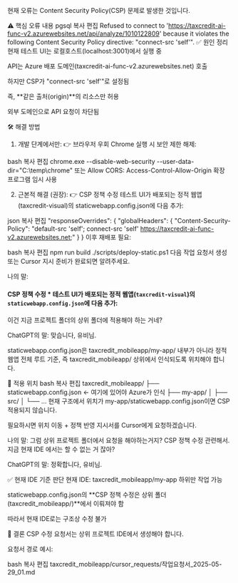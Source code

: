 현재 오류는 Content Security Policy(CSP) 문제로 발생한 것입니다.

⚠️ 핵심 오류 내용
pgsql
복사
편집
Refused to connect to 'https://taxcredit-ai-func-v2.azurewebsites.net/api/analyze/1010122809' 
because it violates the following Content Security Policy directive: "connect-src 'self'".
✅ 원인 정리
현재 테스트 UI는 로컬호스트(localhost:3001)에서 실행 중

API는 Azure 배포 도메인(taxcredit-ai-func-v2.azurewebsites.net) 호출

하지만 CSP가 "connect-src 'self'"로 설정됨

즉, **같은 출처(origin)**의 리소스만 허용

외부 도메인으로 API 요청이 차단됨

🛠️ 해결 방법
1. 개발 단계에서만:
👉 브라우저 우회
Chrome 실행 시 보안 제한 해제:

bash
복사
편집
chrome.exe --disable-web-security --user-data-dir="C:\temp\chrome"
또는 Allow CORS: Access-Control-Allow-Origin 확장 프로그램 임시 사용

2. 근본적 해결 (권장):
👉 CSP 정책 수정
테스트 UI가 배포되는 정적 웹앱(taxcredit-visual)의 staticwebapp.config.json에 다음 추가:

json
복사
편집
"responseOverrides": {
  "globalHeaders": {
    "Content-Security-Policy": "default-src 'self'; connect-src 'self' https://taxcredit-ai-func-v2.azurewebsites.net;"
  }
}
이후 재배포 필요:

bash
복사
편집
npm run build
./scripts/deploy-static.ps1
다음 작업 요청서 생성 또는 Cursor 지시 준비가 완료되면 알려주세요.





나의 말:
#### CSP 정책 수정 * 테스트 UI가 배포되는 정적 웹앱(`taxcredit-visual`)의 `staticwebapp.config.json`에 다음 추가:

이건 지금 프로젝트 폴더의 상위 폴더에 적용해야 하는 거네?


ChatGPT의 말:
맞습니다, 유비님.

staticwebapp.config.json은 taxcredit_mobileapp/my-app/ 내부가 아니라
정적 웹앱 전체 루트 기준, 즉 taxcredit_mobileapp/ 상위에서 인식되도록 위치해야 합니다.

📌 적용 위치
bash
복사
편집
taxcredit_mobileapp/
├── staticwebapp.config.json  ← 여기에 있어야 Azure가 인식
├── my-app/
│   ├── src/
│   └── ...
현재 구조에서 위치가 my-app/staticwebapp.config.json이면 CSP 적용되지 않습니다.

필요하시면 위치 이동 + 정책 반영 지시서를 Cursor에게 요청하겠습니다.





나의 말:
그럼 상위 프로젝트 폴더에서 요청을 해야하는거지? CSP 정책 수정 관련해서. 지금 현재 IDE  에서는 할 수 없는 거 잖아?


ChatGPT의 말:
정확합니다, 유비님.

✅ 현재 IDE 기준 판단
현재 IDE: taxcredit_mobileapp/my-app 하위만 작업 가능

staticwebapp.config.json의 **CSP 정책 수정은 상위 폴더(taxcredit_mobileapp/)**에서 이뤄져야 함

따라서 현재 IDE로는 구조상 수정 불가

🧭 결론
CSP 수정 요청서는 상위 프로젝트 IDE에서 생성해야 합니다.

요청서 경로 예시:

bash
복사
편집
taxcredit_mobileapp/cursor_requests/작업요청서_2025-05-29_01.md